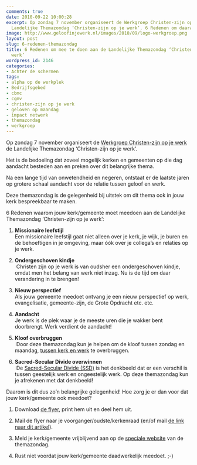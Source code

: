 ```yaml
---
comments: true
date: 2010-09-22 10:00:28
excerpt: Op zondag 7 november organiseert de Werkgroep Christen-zijn op je werk de
  Landelijke Themazondag ‘Christen-zijn op je werk’. 6 Redenen om daaraan mee te doen.
image: http://www.geloofinjewerk.nl/images/2010/09/logo-werkgroep.png
layout: post
slug: 6-redenen-themazondag
title: 6 Redenen om mee te doen aan de Landelijke Themazondag ‘Christen-zijn op je
  werk’
wordpress_id: 2146
categories:
- Achter de schermen
tags:
- alpha op de werkplek
- Bedrijfsgebed
- cbmc
- cgmv
- christen-zijn op je werk
- geloven op maandag
- impact netwerk
- themazondag
- werkgroep
---
```


Op zondag 7 november organiseert de [Werkgroep Christen-zijn op je werk](http://www.christenzijnopjewerk.nl/) de Landelijke Themazondag ‘Christen-zijn op je werk’.

Het is de bedoeling dat zoveel mogelijk kerken en gemeenten op die dag aandacht besteden aan en preken over dit belangrijke thema.

Na een lange tijd van onwetendheid en negeren, ontstaat er de laatste jaren op grotere schaal aandacht voor de relatie tussen geloof en werk.



Deze themazondag is de gelegenheid bij uitstek om dit thema ook in jouw kerk bespreekbaar te maken.

6 Redenen waarom jouw kerk/gemeente moet meedoen aan de Landelijke Themazondag ‘Christen-zijn op je werk’:



	
  1. **Missionaire leefstijl **  
Een missionaire leefstijl gaat niet alleen over je kerk, je wijk, je buren en de behoeftigen in je omgeving, maar óók over je collega’s en relaties op je werk.

	
  2. **Ondergeschoven kindje**  
 Christen zijn op je werk is van oudsher een ondergeschoven kindje, omdat men het belang van werk niet inzag. Nu is de tijd om daar verandering in te brengen!

	
  3. **Nieuw perspectief**   
Als jouw gemeente meedoet ontvang je een nieuw perspectief op werk, evangelisatie, gemeente-zijn, de Grote Opdracht etc. etc.

	
  4. **Aandacht**   
Je werk is de plek waar je de meeste uren die je wakker bent doorbrengt. Werk verdient de aandacht!

	
  5. **Kloof overbruggen**  
 Door deze themazondag kun je helpen om de kloof tussen zondag en maandag, [tussen kerk en werk](http://www.geloofinjewerk.nl/2009/07/23/de-scheiding-van-kerk-en-werk/) te overbruggen.

	
  6. **Sacred-Secular Divide overwinnen**  
 De [Sacred-Secular Divide (SSD)](http://www.geloofinjewerk.nl/ssd/) is het denkbeeld dat er een verschil is tussen geestelijk werk en ongeestelijk werk. Op deze themazondag kun je afrekenen met dat denkbeeld!



Daarom is dit dus zo’n belangrijke gelegenheid! Hoe zorg je er dan voor dat jouw kerk/gemeente ook meedoet?

	
  1. Download [de flyer](http://www.geloofinjewerk.nl/files/2010/09/Flyer_A6_107x150-v11-front.pdf), print hem uit en deel hem uit.

	
  2. Mail de flyer naar je voorganger/oudste/kerkenraad (en/of mail [de link naar dit artikel](http://www.geloofinjewerk.nl/2010/09/22/6-redenen-themazondag/)).

	
  3. Meld je kerk/gemeente vrijblijvend aan op de [speciale website](http://www.christenzijnopjewerk.nl/themazondag/aanmelden.html) van de themazondag.

	
  4. Rust niet voordat jouw kerk/gemeente daadwerkelijk meedoet. ;-)


